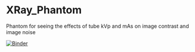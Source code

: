 # XRay_Phantom
Phantom for seeing the effects of tube kVp and mAs on image contrast and image noise

[![Binder](https://mybinder.org/badge_logo.svg)](https://mybinder.org/v2/gh/Fintan-McEvoy/XRay_Phantom/main?labpath=XRayPhantom-V6.ipynb)
